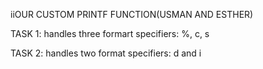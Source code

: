 iiOUR CUSTOM PRINTF FUNCTION(USMAN AND ESTHER)

TASK 1: handles three formart specifiers: %, c, s

TASK 2: handles two format specifiers: d and i
